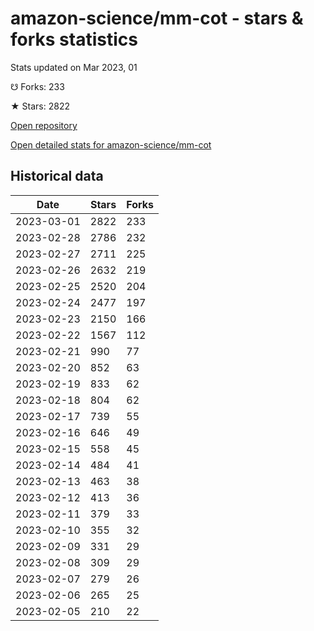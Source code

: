 # amazon-science/mm-cot - stars & forks statistics

Stats updated on Mar 2023, 01

☋ Forks: 233

★ Stars: 2822

[Open repository](https://github.com/amazon-science/mm-cot)

[Open detailed stats for amazon-science/mm-cot](https://reviewgithub.com/rep/amazon-science/mm-cot)

## Historical data
| Date | Stars | Forks |
|------|-------|-------|
| 2023-03-01 | 2822 | 233 | 
| 2023-02-28 | 2786 | 232 | 
| 2023-02-27 | 2711 | 225 | 
| 2023-02-26 | 2632 | 219 | 
| 2023-02-25 | 2520 | 204 | 
| 2023-02-24 | 2477 | 197 | 
| 2023-02-23 | 2150 | 166 | 
| 2023-02-22 | 1567 | 112 | 
| 2023-02-21 | 990 | 77 | 
| 2023-02-20 | 852 | 63 | 
| 2023-02-19 | 833 | 62 | 
| 2023-02-18 | 804 | 62 | 
| 2023-02-17 | 739 | 55 | 
| 2023-02-16 | 646 | 49 | 
| 2023-02-15 | 558 | 45 | 
| 2023-02-14 | 484 | 41 | 
| 2023-02-13 | 463 | 38 | 
| 2023-02-12 | 413 | 36 | 
| 2023-02-11 | 379 | 33 | 
| 2023-02-10 | 355 | 32 | 
| 2023-02-09 | 331 | 29 | 
| 2023-02-08 | 309 | 29 | 
| 2023-02-07 | 279 | 26 | 
| 2023-02-06 | 265 | 25 | 
| 2023-02-05 | 210 | 22 | 

